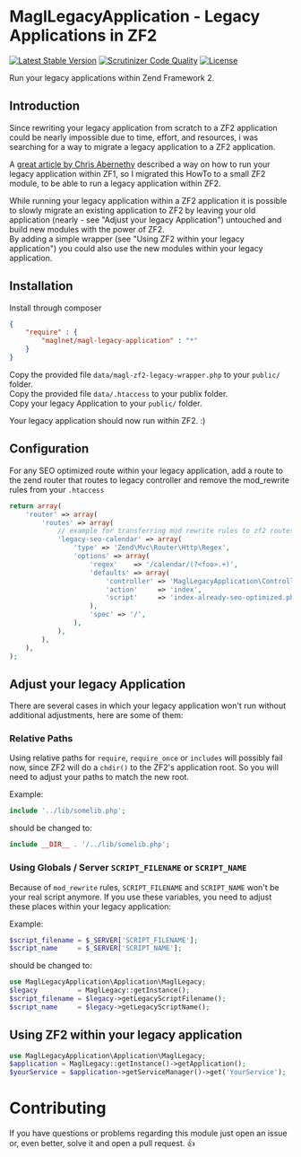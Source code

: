# MaglLegacyApplication - Legacy Applications in ZF2

[![Latest Stable Version](https://poser.pugx.org/maglnet/magl-legacy-application/v/stable.svg)](https://packagist.org/packages/maglnet/magl-legacy-application)
[![Scrutinizer Code Quality](https://scrutinizer-ci.com/g/maglnet/MaglLegacyApplication/badges/quality-score.png?b=master)](https://scrutinizer-ci.com/g/maglnet/MaglLegacyApplication/?branch=master)
[![License](https://poser.pugx.org/maglnet/magl-legacy-application/license.svg)](https://packagist.org/packages/maglnet/magl-legacy-application)

Run your legacy applications within Zend Framework 2.

## Introduction
Since rewriting your legacy application from scratch to a ZF2 application could be nearly impossible
due to time, effort, and resources, i was searching for a way to migrate a legacy application to a ZF2 application.

A [great article by Chris Abernethy][1] described a way on how to run your legacy application within ZF1, so
I migrated this HowTo to a small ZF2 module, to be able to run a legacy application within ZF2.

While running your legacy application within a ZF2 application it is possible to slowly migrate an existing application
to ZF2 by leaving your old application (nearly - see "Adjust your legacy Application") untouched and build new modules
with the power of ZF2.  
By adding a simple wrapper (see "Using ZF2 within your legacy application") you could also use the new modules
within your legacy application. 


## Installation
Install through composer
```json
{
    "require" : {
        "maglnet/magl-legacy-application" : "*"
    }
}
```

Copy the provided file `data/magl-zf2-legacy-wrapper.php` to your `public/` folder.  
Copy the provided file `data/.htaccess` to your publix folder.  
Copy your legacy Application to your `public/` folder.

Your legacy application should now run within ZF2. :)


## Configuration
For any SEO optimized route within your legacy application, add a route to the zend router that
routes to legacy controller and remove the mod_rewrite rules from your `.htaccess`
```php
return array(
    'router' => array(
        'routes' => array(
            // example for transferring mod rewrite rules to zf2 routes
            'legacy-seo-calendar' => array(
                'type' => 'Zend\Mvc\Router\Http\Regex',
                'options' => array(
                    'regex'    => '/calendar/(?<foo>.+)',
                    'defaults' => array(
                        'controller' => 'MaglLegacyApplication\Controller\Legacy',
                        'action'     => 'index',
                        'script'     => 'index-already-seo-optimized.php',
                    ),
                    'spec' => '/',
                ),
            ),
        ),
    ),
);
```

## Adjust your legacy Application
There are several cases in which your legacy application won't run without additional adjustments, here are some of them:

### Relative Paths
Using relative paths for `require`, `require_once` or `includes` will possibly fail now, since ZF2 will do a `chdir()`
to the ZF2's application root. So you will need to adjust your paths to match the new root.

Example:

```php
include '../lib/somelib.php';
```

should be changed to:

```php
include __DIR__ . '/../lib/somelib.php';
```

### Using Globals / Server `SCRIPT_FILENAME` or `SCRIPT_NAME`
Because of `mod_rewrite` rules, `SCRIPT_FILENAME` and `SCRIPT_NAME` won't be your real script anymore. 
If you use these variables, you need to adjust these places within your legacy application:

Example:

```php
$script_filename = $_SERVER['SCRIPT_FILENAME'];
$script_name     = $_SERVER['SCRIPT_NAME'];
```

should be changed to:

```php
use MaglLegacyApplication\Application\MaglLegacy;
$legacy          = MaglLegacy::getInstance();
$script_filename = $legacy->getLegacyScriptFilename();
$script_name     = $legacy->getLegacyScriptName();

```

## Using ZF2 within your legacy application
```php
use MaglLegacyApplication\Application\MaglLegacy;
$application = MaglLegacy::getInstance()->getApplication();
$yourService = $application->getServiceManager()->get('YourService');
```

# Contributing
If you have questions or problems regarding this module just open an issue or, even better,
solve it and open a pull request. :+1:

[1]: http://www.chrisabernethy.com/zend-framework-legacy-scripts/